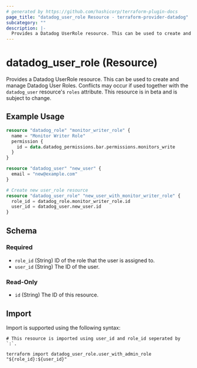```yaml
---
# generated by https://github.com/hashicorp/terraform-plugin-docs
page_title: "datadog_user_role Resource - terraform-provider-datadog"
subcategory: ""
description: |-
  Provides a Datadog UserRole resource. This can be used to create and manage Datadog User Roles. Conflicts may occur if used together with the datadog_user resource's roles attribute. This resource is in beta and is subject to change.
---
```


# datadog_user_role (Resource)

Provides a Datadog UserRole resource. This can be used to create and manage Datadog User Roles. Conflicts may occur if used together with the `datadog_user` resource's `roles` attribute. This resource is in beta and is subject to change.

## Example Usage

```terraform
resource "datadog_role" "monitor_writer_role" {
  name = "Monitor Writer Role"
  permission {
    id = data.datadog_permissions.bar.permissions.monitors_write
  }
}

resource "datadog_user" "new_user" {
  email = "new@example.com"
}

# Create new user_role resource
resource "datadog_user_role" "new_user_with_monitor_writer_role" {
  role_id = datadog_role.monitor_writer_role.id
  user_id = datadog_user.new_user.id
}
```

<!-- schema generated by tfplugindocs -->
## Schema

### Required

- `role_id` (String) ID of the role that the user is assigned to.
- `user_id` (String) The ID of the user.

### Read-Only

- `id` (String) The ID of this resource.

## Import

Import is supported using the following syntax:

```shell
# This resource is imported using user_id and role_id seperated by `:`.

terraform import datadog_user_role.user_with_admin_role "${role_id}:${user_id}"
```
